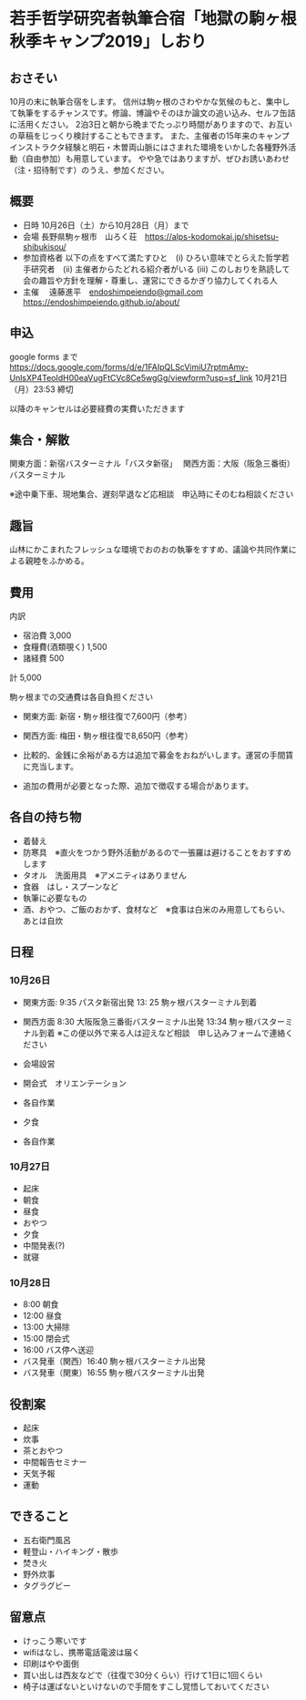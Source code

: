# 若手哲学研究者執筆合宿「地獄の駒ヶ根秋季キャンプ2019」しおり

## おさそい
10月の末に執筆合宿をします。
信州は駒ヶ根のさわやかな気候のもと、集中して執筆をするチャンスです。修論、博論やそのほか論文の追い込み、セルフ缶詰に活用ください。
2泊3日と朝から晩までたっぷり時間がありますので、お互いの草稿をじっくり検討することもできます。
また、主催者の15年来のキャンプインストラクタ経験と明石・木曽両山脈にはさまれた環境をいかした各種野外活動（自由参加）も用意しています。
やや急ではありますが、ぜひお誘いあわせ（注・招待制です）のうえ、参加ください。

## 概要
* 日時      10月26日（土）から10月28日（月）まで
* 会場      長野県駒ヶ根市　山ろく荘　https://alps-kodomokai.jp/shisetsu-shibukisou/
* 参加資格者 以下の点をすべて満たすひと　(i) ひろい意味でとらえた哲学若手研究者　(ii) 主催者からたどれる紹介者がいる (iii) このしおりを熟読して会の趣旨や方針を理解・尊重し、運営にできるかぎり協力してくれる人
* 主催    　遠藤進平　endoshimpeiendo@gmail.com https://endoshimpeiendo.github.io/about/


## 申込
google forms まで
https://docs.google.com/forms/d/e/1FAIpQLScVimiU7rptmAmy-UnlsXP4TeoIdH00eaVugFtCVc8Ce5wgGg/viewform?usp=sf_link
10月21日（月）23:53 締切

以降のキャンセルは必要経費の実費いただきます

## 集合・解散
関東方面：新宿バスターミナル「バスタ新宿」　
関西方面：大阪（阪急三番街）バスターミナル　

※途中乗下車、現地集合、遅刻早退など応相談　申込時にそのむね相談ください

## 趣旨
山林にかこまれたフレッシュな環境でおのおの執筆をすすめ、議論や共同作業による親睦をふかめる。

## 費用

内訳
* 宿泊費 3,000
* 食糧費(酒類覗く) 1,500
* 諸経費 500

計 5,000

駒ヶ根までの交通費は各自負担ください
* 関東方面: 新宿・駒ヶ根往復で7,600円（参考）
* 関西方面: 梅田・駒ヶ根往復で8,650円（参考）

* 比較的、金銭に余裕がある方は追加で募金をおねがいします。運営の手間賃に充当します。
* 追加の費用が必要となった際、追加で徴収する場合があります。

## 各自の持ち物
* 着替え
* 防寒具　※直火をつかう野外活動があるので一張羅は避けることをおすすめします
* タオル　洗面用具　※アメニティはありません
* 食器　はし・スプーンなど
* 執筆に必要なもの
* 酒、おやつ、ご飯のおかず、食材など　※食事は白米のみ用意してもらい、あとは自炊

## 日程
### 10月26日

* 関東方面: 9:35 パスタ新宿出発 13: 25 駒ヶ根バスターミナル到着
* 関西方面 8:30 大阪阪急三番街バスターミナル出発 13:34 駒ヶ根バスターミナル到着
※この便以外で来る人は迎えなど相談　申し込みフォームで連絡ください

* 会場設営
* 開会式　オリエンテーション
* 各自作業
* 夕食
* 各自作業


### 10月27日
* 起床
* 朝食
* 昼食
* おやつ
* 夕食
* 中間発表(?)
*    就寝

### 10月28日
* 8:00    朝食
* 12:00   昼食
* 13:00   大掃除
* 15:00   閉会式
* 16:00   バス停へ送迎
* バス発車（関西）16:40 駒ヶ根バスターミナル出発
* バス発車（関東）16:55 駒ヶ根バスターミナル出発

## 役割案
* 起床
* 炊事
* 茶とおやつ
* 中間報告セミナー
* 天気予報
* 運動


## できること
* 五右衛門風呂
* 軽登山・ハイキング・散歩
* 焚き火
* 野外炊事
* タグラグビー

## 留意点
* けっこう寒いです
* wifiはなし、携帯電話電波は届く
* 印刷はやや面倒
* 買い出しは西友などで（往復で30分くらい）行けて1日に1回くらい
* 椅子は運ばないといけないので手間をすこし覚悟しておいてください

<!--- ここにゴリゴリ打っていきます --->
